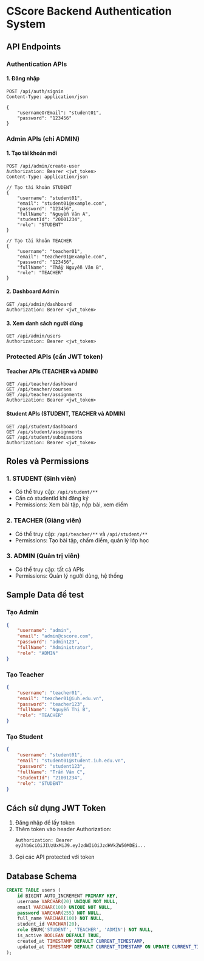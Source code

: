 # CScore Backend Authentication System

## API Endpoints

### Authentication APIs

#### 1. Đăng nhập
```
POST /api/auth/signin
Content-Type: application/json

{
    "usernameOrEmail": "student01",
    "password": "123456"
}
```

### Admin APIs (chỉ ADMIN)

#### 1. Tạo tài khoản mới
```
POST /api/admin/create-user
Authorization: Bearer <jwt_token>
Content-Type: application/json

// Tạo tài khoản STUDENT
{
    "username": "student01",
    "email": "student01@example.com",
    "password": "123456",
    "fullName": "Nguyễn Văn A",
    "studentId": "20001234",
    "role": "STUDENT"
}

// Tạo tài khoản TEACHER
{
    "username": "teacher01",
    "email": "teacher01@example.com",
    "password": "123456",
    "fullName": "Thầy Nguyễn Văn B",
    "role": "TEACHER"
}
```

#### 2. Dashboard Admin
```
GET /api/admin/dashboard
Authorization: Bearer <jwt_token>
```

#### 3. Xem danh sách người dùng
```
GET /api/admin/users
Authorization: Bearer <jwt_token>
```

### Protected APIs (cần JWT token)

#### Teacher APIs (TEACHER và ADMIN)
```
GET /api/teacher/dashboard
GET /api/teacher/courses
GET /api/teacher/assignments
Authorization: Bearer <jwt_token>
```

#### Student APIs (STUDENT, TEACHER và ADMIN)
```
GET /api/student/dashboard
GET /api/student/assignments
GET /api/student/submissions
Authorization: Bearer <jwt_token>
```

## Roles và Permissions

### 1. STUDENT (Sinh viên)
- Có thể truy cập: `/api/student/**`
- Cần có studentId khi đăng ký
- Permissions: Xem bài tập, nộp bài, xem điểm

### 2. TEACHER (Giảng viên)
- Có thể truy cập: `/api/teacher/**` và `/api/student/**`
- Permissions: Tạo bài tập, chấm điểm, quản lý lớp học

### 3. ADMIN (Quản trị viên)
- Có thể truy cập: tất cả APIs
- Permissions: Quản lý người dùng, hệ thống

## Sample Data để test

### Tạo Admin
```json
{
    "username": "admin",
    "email": "admin@cscore.com",
    "password": "admin123",
    "fullName": "Administrator",
    "role": "ADMIN"
}
```

### Tạo Teacher
```json
{
    "username": "teacher01",
    "email": "teacher01@iuh.edu.vn",
    "password": "teacher123",
    "fullName": "Nguyễn Thị B",
    "role": "TEACHER"
}
```

### Tạo Student
```json
{
    "username": "student01",
    "email": "student01@student.iuh.edu.vn",
    "password": "student123",
    "fullName": "Trần Văn C",
    "studentId": "21001234",
    "role": "STUDENT"
}
```

## Cách sử dụng JWT Token

1. Đăng nhập để lấy token
2. Thêm token vào header Authorization:
   ```
   Authorization: Bearer eyJhbGciOiJIUzUxMiJ9.eyJzdWIiOiJzdHVkZW50MDEi...
   ```
3. Gọi các API protected với token

## Database Schema

```sql
CREATE TABLE users (
    id BIGINT AUTO_INCREMENT PRIMARY KEY,
    username VARCHAR(20) UNIQUE NOT NULL,
    email VARCHAR(100) UNIQUE NOT NULL,
    password VARCHAR(255) NOT NULL,
    full_name VARCHAR(100) NOT NULL,
    student_id VARCHAR(20),
    role ENUM('STUDENT', 'TEACHER', 'ADMIN') NOT NULL,
    is_active BOOLEAN DEFAULT TRUE,
    created_at TIMESTAMP DEFAULT CURRENT_TIMESTAMP,
    updated_at TIMESTAMP DEFAULT CURRENT_TIMESTAMP ON UPDATE CURRENT_TIMESTAMP
);
```
